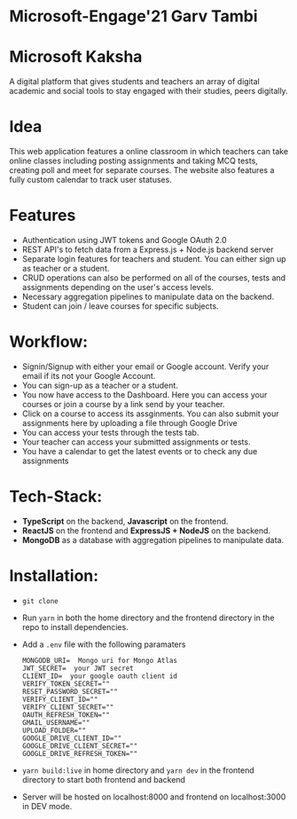 # Microsoft-Engage'21 Garv Tambi

# Microsoft Kaksha
A digital platform that gives students and teachers an array of digital academic and social tools to stay engaged with their studies, peers digitally.

# Idea
This web application features a online classroom in which teachers can take online classes including posting
assignments and taking MCQ tests, creating poll and meet for separate courses. The website also features a fully custom calendar to track user statuses.

# Features
- Authentication using JWT tokens and Google OAuth 2.0
- REST API's to fetch data from a Express.js + Node.js backend server
- Separate login features for teachers and student. You can either sign up as teacher or a student.
- CRUD operations can also be performed on all of the courses, tests and assignments depending on the user's access levels.
- Necessary aggregation pipelines to manipulate data on the backend.
- Student can join / leave courses for specific subjects.

# Workflow:

- Signin/Signup with either your email or Google account. Verify your email if its not your Google Account.
- You can sign-up as a teacher or a student.
- You now have access to the Dashboard. Here you can access your courses or join a course by a link send by your teacher.
- Click on a course to access its assginments. You can also submit your assignments here by uploading a file through Google Drive
- You can access your tests through the tests tab.
- Your teacher can access your submitted assignments or tests.
- You have a calendar to get the latest events or to check any due assignments

# Tech-Stack:

- **TypeScript** on the backend,  **Javascript** on the frontend.
- **ReactJS** on the frontend and **ExpressJS + NodeJS** on the backend.
- **MongoDB** as a database with aggregation pipelines to manipulate data.


# Installation:

- ` git clone `
- Run `yarn` in both the home directory and the frontend directory in the repo to install dependencies.
- Add a `.env` file with the following paramaters

    ``` 
    MONGODB_URI=  Mongo uri for Mongo Atlas
    JWT_SECRET=  your JWT secret
    CLIENT_ID=  your google oauth client id
    VERIFY_TOKEN_SECRET=""
    RESET_PASSWORD_SECRET=""
    VERIFY_CLIENT_ID=""
    VERIFY_CLIENT_SECRET=""
    OAUTH_REFRESH_TOKEN=""
    GMAIL_USERNAME=""
    UPLOAD_FOLDER=""
    GOOGLE_DRIVE_CLIENT_ID=""
    GOOGLE_DRIVE_CLIENT_SECRET=""
    GOOGLE_DRIVE_REFRESH_TOKEN=""	

    ```
- `yarn build:live` in home directory and `yarn dev` in the frontend directory to start both frontend and backend
- Server will be hosted on localhost:8000 and frontend on localhost:3000 in DEV mode.
